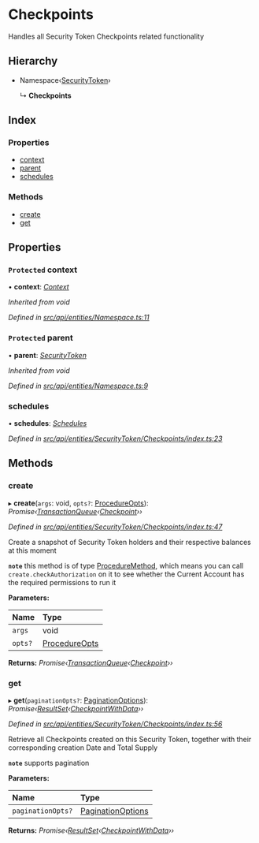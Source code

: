 # Checkpoints

Handles all Security Token Checkpoints related functionality

## Hierarchy

* Namespace‹[SecurityToken](securitytoken.md)›

  ↳ **Checkpoints**

## Index

### Properties

* [context](checkpoints.md#protected-context)
* [parent](checkpoints.md#protected-parent)
* [schedules](checkpoints.md#schedules)

### Methods

* [create](checkpoints.md#create)
* [get](checkpoints.md#get)

## Properties

### `Protected` context

• **context**: [_Context_](context.md)

_Inherited from void_

_Defined in_ [_src/api/entities/Namespace.ts:11_](https://github.com/PolymathNetwork/polymesh-sdk/blob/7362b318/src/api/entities/Namespace.ts#L11)

### `Protected` parent

• **parent**: [_SecurityToken_](securitytoken.md)

_Inherited from void_

_Defined in_ [_src/api/entities/Namespace.ts:9_](https://github.com/PolymathNetwork/polymesh-sdk/blob/7362b318/src/api/entities/Namespace.ts#L9)

### schedules

• **schedules**: [_Schedules_](schedules.md)

_Defined in_ [_src/api/entities/SecurityToken/Checkpoints/index.ts:23_](https://github.com/PolymathNetwork/polymesh-sdk/blob/7362b318/src/api/entities/SecurityToken/Checkpoints/index.ts#L23)

## Methods

### create

▸ **create**\(`args`: void, `opts?`: [ProcedureOpts](../interfaces/procedureopts.md)\): _Promise‹_[_TransactionQueue_](transactionqueue.md)_‹_[_Checkpoint_](checkpoint.md)_››_

_Defined in_ [_src/api/entities/SecurityToken/Checkpoints/index.ts:47_](https://github.com/PolymathNetwork/polymesh-sdk/blob/7362b318/src/api/entities/SecurityToken/Checkpoints/index.ts#L47)

Create a snapshot of Security Token holders and their respective balances at this moment

**`note`** this method is of type [ProcedureMethod](../interfaces/proceduremethod.md), which means you can call `create.checkAuthorization` on it to see whether the Current Account has the required permissions to run it

**Parameters:**

| Name | Type |
| :--- | :--- |
| `args` | void |
| `opts?` | [ProcedureOpts](../interfaces/procedureopts.md) |

**Returns:** _Promise‹_[_TransactionQueue_](transactionqueue.md)_‹_[_Checkpoint_](checkpoint.md)_››_

### get

▸ **get**\(`paginationOpts?`: [PaginationOptions](../interfaces/paginationoptions.md)\): _Promise‹_[_ResultSet_](../interfaces/resultset.md)_‹_[_CheckpointWithData_](../interfaces/checkpointwithdata.md)_››_

_Defined in_ [_src/api/entities/SecurityToken/Checkpoints/index.ts:56_](https://github.com/PolymathNetwork/polymesh-sdk/blob/7362b318/src/api/entities/SecurityToken/Checkpoints/index.ts#L56)

Retrieve all Checkpoints created on this Security Token, together with their corresponding creation Date and Total Supply

**`note`** supports pagination

**Parameters:**

| Name | Type |
| :--- | :--- |
| `paginationOpts?` | [PaginationOptions](../interfaces/paginationoptions.md) |

**Returns:** _Promise‹_[_ResultSet_](../interfaces/resultset.md)_‹_[_CheckpointWithData_](../interfaces/checkpointwithdata.md)_››_

